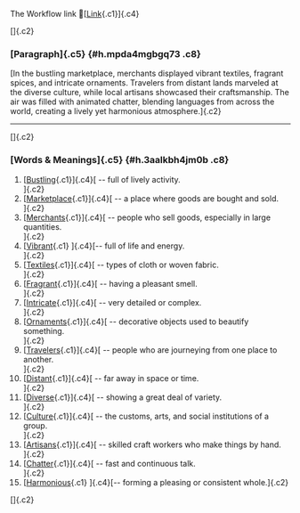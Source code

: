 The Workflow link
👏[[Link](https://www.google.com/url?q=http://www.google.com&sa=D&source=editors&ust=1760747952565048&usg=AOvVaw3pVMNa_hxgvtx6Vt03AtEC){.c1}]{.c4}

[]{.c2}

### [Paragraph]{.c5} {#h.mpda4mgbgq73 .c8}

[In the bustling marketplace, merchants displayed vibrant textiles,
fragrant spices, and intricate ornaments. Travelers from distant lands
marveled at the diverse culture, while local artisans showcased their
craftsmanship. The air was filled with animated chatter, blending
languages from across the world, creating a lively yet harmonious
atmosphere.]{.c2}

------------------------------------------------------------------------

[]{.c2}

### [Words & Meanings]{.c5} {#h.3aalkbh4jm0b .c8}

1.  [[Bustling](https://www.google.com/url?q=http://www.google.com&sa=D&source=editors&ust=1760747952565732&usg=AOvVaw30tW7ezaPozKfVDOSM2VCQ){.c1}]{.c4}[ --
    full of lively activity.\
    ]{.c2}
2.  [[Marketplace](https://www.google.com/url?q=http://www.google.com&sa=D&source=editors&ust=1760747952565862&usg=AOvVaw3Fm-7B3Zk5Wm6869P1-473){.c1}]{.c4}[ --
    a place where goods are bought and sold.\
    ]{.c2}
3.  [[Merchants](https://www.google.com/url?q=http://www.google.com&sa=D&source=editors&ust=1760747952565988&usg=AOvVaw3X4-GRhVlGz9e-69KDAbIi){.c1}]{.c4}[ --
    people who sell goods, especially in large quantities.\
    ]{.c2}
4.  [[Vibrant](https://www.google.com/url?q=http://www.google.com&sa=D&source=editors&ust=1760747952566118&usg=AOvVaw0vnC88jvQS5SxUQwD-XgeJ){.c1}
    ]{.c4}[-- full of life and energy.\
    ]{.c2}
5.  [[Textiles](https://www.google.com/url?q=http://www.google.com&sa=D&source=editors&ust=1760747952566219&usg=AOvVaw0GfkN1GQ1fDC3oueFQJWm7){.c1}]{.c4}[ --
    types of cloth or woven fabric.\
    ]{.c2}
6.  [[Fragrant](https://www.google.com/url?q=http://www.google.com&sa=D&source=editors&ust=1760747952566327&usg=AOvVaw1UpNM_9UFDbU1ufTX5EJCa){.c1}]{.c4}[ --
    having a pleasant smell.\
    ]{.c2}
7.  [[Intricate](https://www.google.com/url?q=http://www.google.com&sa=D&source=editors&ust=1760747952566431&usg=AOvVaw2j8oHoZ1C0zE_NJtWdv2ND){.c1}]{.c4}[ --
    very detailed or complex.\
    ]{.c2}
8.  [[Ornaments](https://www.google.com/url?q=http://www.google.com&sa=D&source=editors&ust=1760747952566580&usg=AOvVaw246OKmNmjZX6WwM6hivVU_){.c1}]{.c4}[ --
    decorative objects used to beautify something.\
    ]{.c2}
9.  [[Travelers](https://www.google.com/url?q=http://www.google.com&sa=D&source=editors&ust=1760747952566780&usg=AOvVaw2Le7WgSOAWlbQjaEQNsPbO){.c1}]{.c4}[ --
    people who are journeying from one place to another.\
    ]{.c2}
10. [[Distant](https://www.google.com/url?q=http://www.google.com&sa=D&source=editors&ust=1760747952566975&usg=AOvVaw2nvvl1N-bf35f93pmtxM2c){.c1}]{.c4}[ --
    far away in space or time.\
    ]{.c2}
11. [[Diverse](https://www.google.com/url?q=http://www.google.com&sa=D&source=editors&ust=1760747952567122&usg=AOvVaw2gUJTBLz0N2iDJj5HcJsmF){.c1}]{.c4}[ --
    showing a great deal of variety.\
    ]{.c2}
12. [[Culture](https://www.google.com/url?q=http://www.google.com&sa=D&source=editors&ust=1760747952567287&usg=AOvVaw3VsXW3psGNEIywEWtuvvyz){.c1}]{.c4}[ --
    the customs, arts, and social institutions of a group.\
    ]{.c2}
13. [[Artisans](https://www.google.com/url?q=http://www.google.com&sa=D&source=editors&ust=1760747952567480&usg=AOvVaw2dyNic2Nsyv_U0Kru1v_vf){.c1}]{.c4}[ --
    skilled craft workers who make things by hand.\
    ]{.c2}
14. [[Chatter](https://www.google.com/url?q=http://www.google.com&sa=D&source=editors&ust=1760747952567656&usg=AOvVaw0MNwIlDksx1ae-bF4ASfjg){.c1}]{.c4}[ --
    fast and continuous talk.\
    ]{.c2}
15. [[Harmonious](https://www.google.com/url?q=http://www.google.com&sa=D&source=editors&ust=1760747952567812&usg=AOvVaw15O83qfSFhn4jqh9YIkjKW){.c1}
    ]{.c4}[-- forming a pleasing or consistent whole.]{.c2}

[]{.c2}
